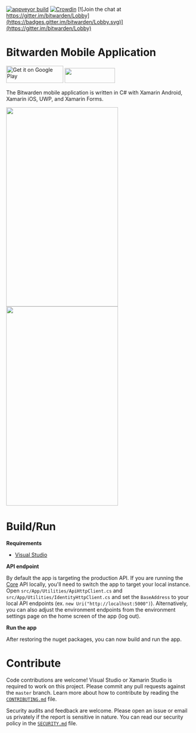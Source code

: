 [![appveyor build](https://ci.appveyor.com/api/projects/status/github/bitwarden/mobile?branch=master&svg=true)](https://ci.appveyor.com/project/bitwarden/mobile)
[![Crowdin](https://d322cqt584bo4o.cloudfront.net/bitwarden-mobile/localized.svg)](https://crowdin.com/project/bitwarden-mobile)
[![Join the chat at https://gitter.im/bitwarden/Lobby](https://badges.gitter.im/bitwarden/Lobby.svg)](https://gitter.im/bitwarden/Lobby)

# Bitwarden Mobile Application

<a href="https://play.google.com/store/apps/details?id=com.x8bit.bitwarden" target="_blank"><img alt="Get it on Google Play" src="https://imgur.com/YQzmZi9.png" width="153" height="46"></a> <a href="https://itunes.apple.com/us/app/bitwarden-free-password-manager/id1137397744?mt=8" target="_blank"><img src="https://imgur.com/GdGqPMY.png" width="135" height="40"></a>

The Bitwarden mobile application is written in C# with Xamarin Android, Xamarin iOS, UWP, and Xamarin Forms.

<img src="https://i.imgur.com/R7H2tkQ.png" alt="" width="300" height="533" /> <img src="https://i.imgur.com/3BO1Wcg.png" alt="" width="300" height="533" />

# Build/Run

**Requirements**

- [Visual Studio](https://store.xamarin.com/)

**API endpoint**

By default the app is targeting the production API. If you are running the [Core](https://github.com/bitwarden/core) API locally,
you'll need to switch the app to target your local instance. Open `src/App/Utilities/ApiHttpClient.cs` and `src/App/Utilities/IdentityHttpClient.cs` and set the `BaseAddress` to your local
API endpoints (ex. `new Uri("http://localhost:5000")`). Alternatively, you can also adjust the environment endpoints from the environment settings page on the home screen of the app (log out).

**Run the app**

After restoring the nuget packages, you can now build and run the app.

# Contribute

Code contributions are welcome! Visual Studio or Xamarin Studio is required to work on this project. Please commit any pull requests against the `master` branch.
Learn more about how to contribute by reading the [`CONTRIBUTING.md`](CONTRIBUTING.md) file.

Security audits and feedback are welcome. Please open an issue or email us privately if the report is sensitive in nature. You can read our security policy in the [`SECURITY.md`](SECURITY.md) file.

